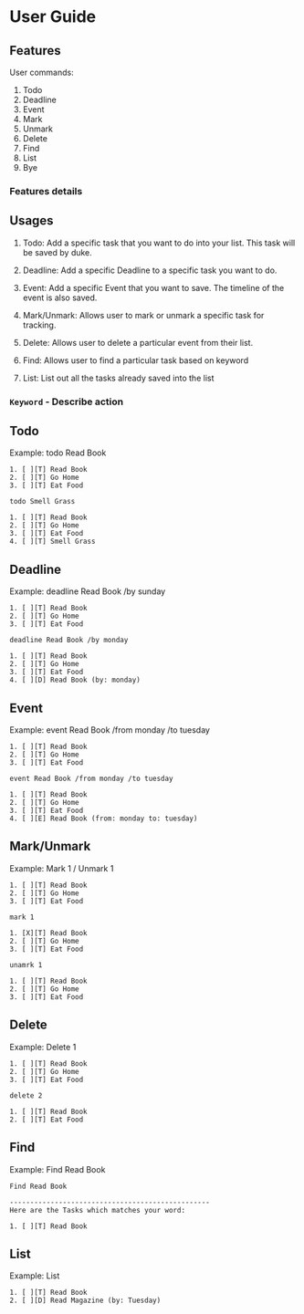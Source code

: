 # User Guide

## Features 
User commands:
1. Todo 
2. Deadline
3. Event
4. Mark
5. Unmark
5. Delete
6. Find
7. List
8. Bye


### Features details

## Usages
1. Todo: Add a specific task that you want to do into your list. This task will be saved by duke.

2. Deadline: Add a specific Deadline to a specific task you want to do.

3. Event: Add a specific Event that you want to save. The timeline of the event is also saved.

4. Mark/Unmark: Allows user to mark or unmark a specific task for tracking.

5. Delete: Allows user to delete a particular event from their list.

6. Find: Allows user to find a particular task based on keyword

7. List: List out all the tasks already saved into the list


### `Keyword` - Describe action

## Todo
Example: todo Read Book

```
1. [ ][T] Read Book
2. [ ][T] Go Home
3. [ ][T] Eat Food

todo Smell Grass 

1. [ ][T] Read Book
2. [ ][T] Go Home
3. [ ][T] Eat Food
4. [ ][T] Smell Grass 
```

## Deadline
Example: deadline Read Book /by sunday

```
1. [ ][T] Read Book
2. [ ][T] Go Home
3. [ ][T] Eat Food

deadline Read Book /by monday

1. [ ][T] Read Book
2. [ ][T] Go Home
3. [ ][T] Eat Food
4. [ ][D] Read Book (by: monday) 
```

## Event
Example: event Read Book /from monday /to tuesday

```
1. [ ][T] Read Book
2. [ ][T] Go Home
3. [ ][T] Eat Food

event Read Book /from monday /to tuesday

1. [ ][T] Read Book
2. [ ][T] Go Home
3. [ ][T] Eat Food
4. [ ][E] Read Book (from: monday to: tuesday) 
```

## Mark/Unmark
Example: Mark 1 / Unmark 1

```
1. [ ][T] Read Book
2. [ ][T] Go Home
3. [ ][T] Eat Food

mark 1

1. [X][T] Read Book
2. [ ][T] Go Home
3. [ ][T] Eat Food

unamrk 1

1. [ ][T] Read Book
2. [ ][T] Go Home
3. [ ][T] Eat Food
```

## Delete
Example: Delete 1

```
1. [ ][T] Read Book
2. [ ][T] Go Home
3. [ ][T] Eat Food

delete 2

1. [ ][T] Read Book
2. [ ][T] Eat Food

```
## Find
Example: Find Read Book

```
Find Read Book

-------------------------------------------------
Here are the Tasks which matches your word:

1. [ ][T] Read Book

```

## List
Example: List

```
1. [ ][T] Read Book
2. [ ][D] Read Magazine (by: Tuesday)

```


